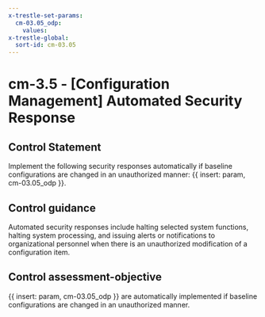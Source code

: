 ```yaml
---
x-trestle-set-params:
  cm-03.05_odp:
    values:
x-trestle-global:
  sort-id: cm-03.05
---
```


# cm-3.5 - \[Configuration Management\] Automated Security Response

## Control Statement

Implement the following security responses automatically if baseline configurations are changed in an unauthorized manner: {{ insert: param, cm-03.05_odp }}.

## Control guidance

Automated security responses include halting selected system functions, halting system processing, and issuing alerts or notifications to organizational personnel when there is an unauthorized modification of a configuration item.

## Control assessment-objective

{{ insert: param, cm-03.05_odp }} are automatically implemented if baseline configurations are changed in an unauthorized manner.
